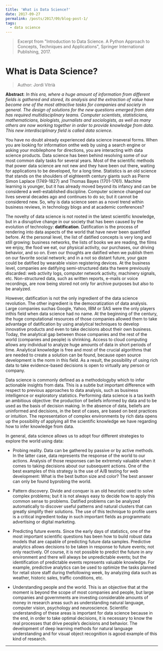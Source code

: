 ```yaml
---
title: 'What is Data Science?'
date: 2017-09-27
permalink: /posts/2017/09/blog-post-1/
tags:
  - data science
---
```


> Excerpt from "Introduction to Data Science. A Python Approach to Concepts, Techniques and Applications", Springer International Publishing, 2017.

# What is Data Science?

> Author: Jordi Vitrià

**Abstract**: *In this era, where a huge amount of information from different fields is gathered and
stored, its analysis and the extraction of value have become one of the most
attractive tasks for companies and society in general. The design of solutions for the
new questions emerged from data has required multidisciplinary teams. Computer
scientists, statisticians, mathematicians, biologists, journalists and sociologists, as
well as many others are now working together in order to provide knowledge from
data. This new interdisciplinary field is called data science.*

You have no doubt already experienced data science inseveral forms. When you are looking for information onthe web by using a search engine or asking your mobilephone for directions, you are interacting with data science products. Data science has been behind resolving some of our most common daily tasks for several years. Most of the scientific methods that power data science are not new and they have been out there, waiting for applications to be developed, for a long time. Statistics is an old science that stands on the shoulders of eighteenth century giants such as Pierre Simon Laplace (1749-1827) and Thomas Bayes (1701-1761). Machine learning is younger, but it has already moved beyond its infancy and can be considered a well-established discipline. Computer science changed our lives several decades ago and continues to do so; but it cannot be considered new. So, why is data science seen as a novel trend within business reviews, in technology blogs and at academic conferences?

The novelty of data science is not rooted in the latest scientific knowledge, but in a disruptive change in our society that has been caused by the evolution of technology: **datification**. Datification is the process of rendering into data aspects of the world that have never been quantified before. At the personal level, the list of datified concepts is very long and still growing: business networks, the lists of books we are reading, the films we enjoy, the food we eat, our physical activity, our purchases, our driving behavior, and so on. Even our thoughts are datified when we publish them on our favorite social network; and in a not so distant future, your gaze could be datified by wearable vision registering devices. At the business level, companies are datifying semi-structured data tha twere previously discarded: web activity logs, computer network activity, machinery signals, etc. Non-structured data, such as written reports, e-mails or voice recordings, are now being stored not only for archive purposes but also to be analyzed.

However, datification is not the only ingredient of the data science revolution. The other ingredient is the democratization of data analysis. Large companies suchas Google, Yahoo, IBM or SAS were the only players inthis field when data science had no name. At the beginning of the century, the huge computational resources of those companies allowed them to take advantage of datification by using analytical techniques to develop innovative products and even to take decisions about their own business. Today, the analytical gap between those companies and the rest of the world (companies and people) is shrinking. Access to cloud computing allows any individual to analyze huge amounts of data in short periods of time. Analytical knowledge is free and most of the crucial algorithms that are needed to create a solution can be found, because open source development is the norm in this field. As a result, the possibility of using rich data to take evidence-based decisions is open to virtually any person or company.

Data science is commonly defined as a methodologyby which to infer actionable insights from data. This is a subtle but important difference with respect to previous approaches to data analysis, such as business intelligence or exploratory statistics. Performing data science is a tas kwith an ambitious objective: the production of beliefs informed by data and to be used as the basis of decision making. In the absence of data, beliefs are uninformed and decisions, in the best of cases, are based on best practices or intuition. The representation of complex environments by rich data opens up the possibility of applying all the scientific knowledge we have regarding how to infer knowledge from data.

In general, data science allows us to adopt four different strategies to explore the world using data:

  + Probing reality. Data can be gathered by passive or by active methods. In the latter case, data represents the response of the world to our actions. Analysis of those responses can be extremely valuable when it comes to taking decisions about our subsequent actions. One of the best examples of this strategy is the use of A/B testing for web development: What is the best button size and color? The best answer can only be found byprobing the world.

  + Pattern discovery. Divide and conquer is an old heuristic used to solve complex problems; but it is not always easy to decide how to apply this common sense to problems. Datified problems can be analyzed automatically to discover useful patterns and natural clusters that can greatly simplify their solutions. The use of this technique to profile users is a critical ingredient today in such important fields as programmatic advertising or digital marketing.

  + Predicting future events. Since the early days of statistics, one of the most important scientific questions has been how to build robust data models that are capable of predicting future data samples. Predictive analytics allows decisions to be taken in response to future events; not only reactively. Of course, it is not possible to predict the future in any environment and there will always be unpredictable events; but the identification of predictable events represents valuable knowledge. For example, predictive analytics can be used to optimize the tasks planned for retail store staff during thefollowing week, by analyzing data such as weather, historic sales, traffic conditions, etc.
  
  + Understanding people and the world. This is an objective that at the moment is beyond the scope of most companies and people, but large companies and governments are investing considerable amounts of money in research areas such as understanding natural language, computer vision, psychology and neuroscience. Scientific understanding of these areas is important for data science because in the end, in order to take optimal decisions, it is necessary to know the real processes that drive people’s decisions and behavior. The development of deep learning methods for natural language understanding and for visual object recognition is agood example of this kind of research.





------
